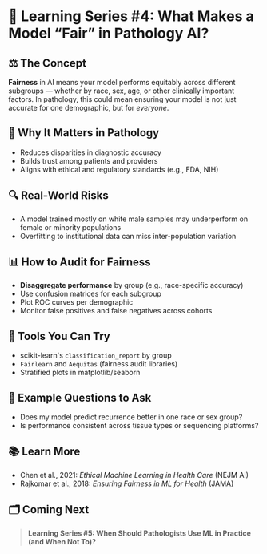 # 🧠 Learning Series #4: What Makes a Model “Fair” in Pathology AI?

## ⚖️ The Concept
**Fairness** in AI means your model performs equitably across different subgroups — whether by race, sex, age, or other clinically important factors. In pathology, this could mean ensuring your model is not just accurate for one demographic, but for *everyone*.

## 🧬 Why It Matters in Pathology
- Reduces disparities in diagnostic accuracy
- Builds trust among patients and providers
- Aligns with ethical and regulatory standards (e.g., FDA, NIH)

## 🔍 Real-World Risks
- A model trained mostly on white male samples may underperform on female or minority populations
- Overfitting to institutional data can miss inter-population variation

## 📊 How to Audit for Fairness
- **Disaggregate performance** by group (e.g., race-specific accuracy)
- Use confusion matrices for each subgroup
- Plot ROC curves per demographic
- Monitor false positives and false negatives across cohorts

## 🧰 Tools You Can Try
- scikit-learn's `classification_report` by group
- `Fairlearn` and `Aequitas` (fairness audit libraries)
- Stratified plots in matplotlib/seaborn

## 💬 Example Questions to Ask
- Does my model predict recurrence better in one race or sex group?
- Is performance consistent across tissue types or sequencing platforms?

## 📚 Learn More
- Chen et al., 2021: *Ethical Machine Learning in Health Care* (NEJM AI)
- Rajkomar et al., 2018: *Ensuring Fairness in ML for Health* (JAMA)

## 🗂️ Coming Next
> **Learning Series #5: When Should Pathologists Use ML in Practice (and When Not To)?**
